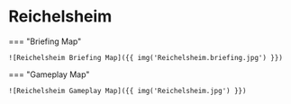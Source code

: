 # Reichelsheim

=== "Briefing Map"

    ![Reichelsheim Briefing Map]({{ img('Reichelsheim.briefing.jpg') }})

=== "Gameplay Map"

    ![Reichelsheim Gameplay Map]({{ img('Reichelsheim.jpg') }})
